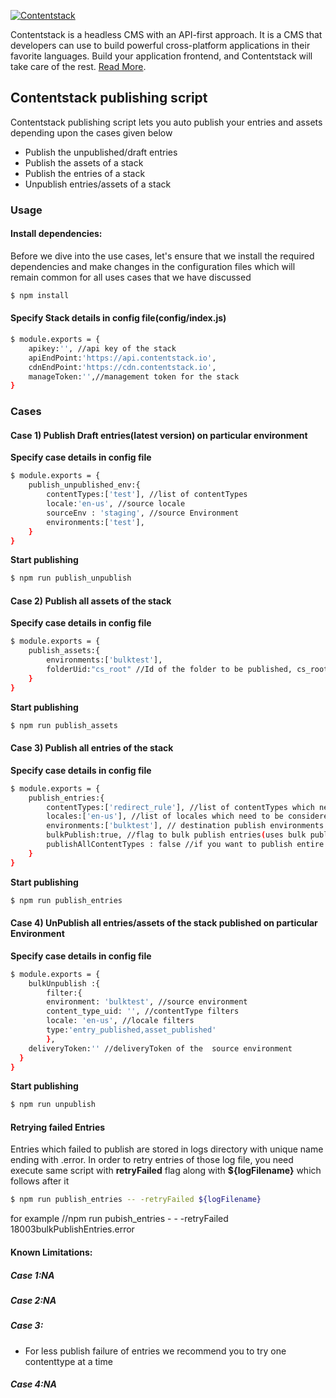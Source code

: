[![Contentstack](https://www.contentstack.com/docs/static/images/contentstack.png)](https://www.contentstack.com/)

Contentstack is a headless CMS with an API-first approach. It is a CMS that developers can use to build powerful cross-platform applications in their favorite languages. Build your application frontend, and Contentstack will take care of the rest. [Read More](https://www.contentstack.com/).

## Contentstack publishing script

Contentstack publishing script lets you auto publish your entries and assets depending upon the cases given below

- Publish the unpublished/draft entries
- Publish the assets of a stack 
- Publish the entries of a stack
- Unpublish entries/assets of a stack

### Usage
#### Install dependencies:

Before we dive into the use cases, let's ensure that we install the required dependencies and make changes in the configuration files which will remain common for all uses cases that we have discussed

```sh
$ npm install 
```
#### Specify Stack details in config file(config/index.js)
```sh
$ module.exports = {
	apikey:'', //api key of the stack
	apiEndPoint:'https://api.contentstack.io',
	cdnEndPoint:'https://cdn.contentstack.io',
	manageToken:'',//management token for the stack
}
```

### Cases


#### Case 1) Publish Draft entries(latest version) on particular environment

**Specify case details in config file**

```sh
$ module.exports = {
	publish_unpublished_env:{
		contentTypes:['test'], //list of contentTypes
		locale:'en-us', //source locale
		sourceEnv : 'staging', //source Environment
		environments:['test'],
	}
}  
```
**Start publishing**

```sh
$ npm run publish_unpublish
```


#### Case 2) Publish all assets of the stack

**Specify case details in config file**

```sh
$ module.exports = {
	publish_assets:{
		environments:['bulktest'],
		folderUid:"cs_root" //Id of the folder to be published, cs_root for assets
	}
}  
```
**Start publishing**

```sh
$ npm run publish_assets
```

#### Case 3) Publish all entries of the stack

**Specify case details in config file**

```sh
$ module.exports = {
	publish_entries:{
		contentTypes:['redirect_rule'], //list of contentTypes which needs to be published
		locales:['en-us'], //list of locales which need to be considered for mentioned CTs
		environments:['bulktest'], // destination publish environments
		bulkPublish:true, //flag to bulk publish entries(uses bulk publish apis)
		publishAllContentTypes : false //if you want to publish entire contentTypes
	}	
}  
```
**Start publishing**

```sh
$ npm run publish_entries
```
#### Case 4) UnPublish all entries/assets of the stack published on particular Environment

**Specify case details in config file**

```sh
$ module.exports = {
	bulkUnpublish :{
		filter:{
		environment: 'bulktest', //source environment
		content_type_uid: '', //contentType filters
		locale: 'en-us', //locale filters
		type:'entry_published,asset_published'
    	},
    deliveryToken:'' //deliveryToken of the  source environment
  }
}  
```
**Start publishing**

```sh
$ npm run unpublish
```

#### Retrying failed Entries 
Entries which failed to publish are stored in logs directory with unique name ending with .error. In order to retry entries of those log file, you need execute same script with **retryFailed** flag along with **${logFilename}** which follows after it
```sh
$ npm run publish_entries -- -retryFailed ${logFilename} 
```
for example
//npm run pubish_entries - - -retryFailed 18003bulkPublishEntries.error


#### Known Limitations:

##### Case 1:NA
##### Case 2:NA
##### Case 3:
- For less publish failure of entries we recommend you to try one contenttype at a time
##### Case 4:NA
